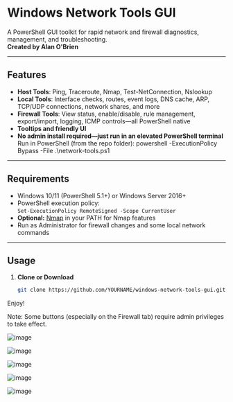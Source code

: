 # Windows Network Tools GUI

A PowerShell GUI toolkit for rapid network and firewall diagnostics, management, and troubleshooting.  
**Created by Alan O'Brien**

---

## Features

- **Host Tools**: Ping, Traceroute, Nmap, Test-NetConnection, Nslookup
- **Local Tools**: Interface checks, routes, event logs, DNS cache, ARP, TCP/UDP connections, network shares, and more
- **Firewall Tools**: View status, enable/disable, rule management, export/import, logging, ICMP controls—all PowerShell native
- **Tooltips and friendly UI**
- **No admin install required—just run in an elevated PowerShell terminal**
Run in PowerShell (from the repo folder): powershell -ExecutionPolicy Bypass -File .\network-tools.ps1

---

## Requirements

- Windows 10/11 (PowerShell 5.1+) or Windows Server 2016+
- PowerShell execution policy:  
  `Set-ExecutionPolicy RemoteSigned -Scope CurrentUser`
- **Optional:** [Nmap](https://nmap.org/download.html) in your PATH for Nmap features
- Run as Administrator for firewall changes and some local network commands

---

## Usage

1. **Clone or Download**
   ```sh
   git clone https://github.com/YOURNAME/windows-network-tools-gui.git

Enjoy!

Note: Some buttons (especially on the Firewall tab) require admin privileges to take effect.

![image](https://github.com/user-attachments/assets/c35b6a0f-59be-4eee-b1b6-270177336283)

![image](https://github.com/user-attachments/assets/bf2fe1c9-8a5a-4a5f-a626-25ebb2a63246)

![image](https://github.com/user-attachments/assets/937af3f6-f31f-4240-aea1-54ff56ee8d95)

![image](https://github.com/user-attachments/assets/ea352495-39d9-4066-84ca-7c2099fb06bb)

![image](https://github.com/user-attachments/assets/40ba02cf-6f2b-4787-b8f4-c9530fa95032)

